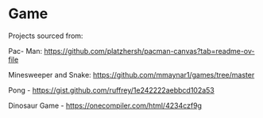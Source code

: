 # Game

Projects sourced from:

Pac- Man: https://github.com/platzhersh/pacman-canvas?tab=readme-ov-file

Minesweeper and Snake: https://github.com/mmaynar1/games/tree/master

Pong - https://gist.github.com/ruffrey/1e242222aebbcd102a53

Dinosaur Game - https://onecompiler.com/html/4234czf9g